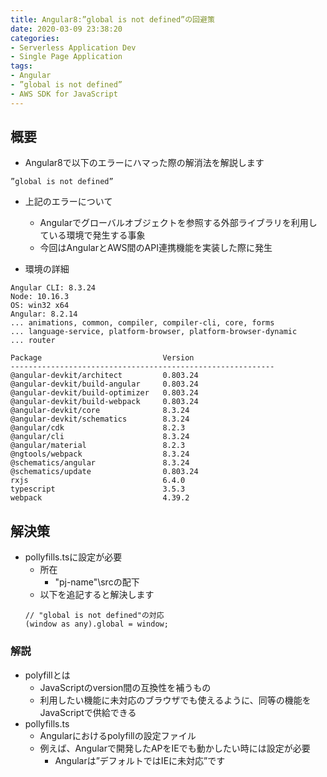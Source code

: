 ```yaml
---
title: Angular8:”global is not defined”の回避策
date: 2020-03-09 23:38:20
categories:
- Serverless Application Dev
- Single Page Application
tags: 
- Angular
- ”global is not defined”
- AWS SDK for JavaScript
---
```


## 概要
- Angular8で以下のエラーにハマった際の解消法を解説します
```
”global is not defined”
```

- 上記のエラーについて
    - Angularでグローバルオブジェクトを参照する外部ライブラリを利用している環境で発生する事象
    - 今回はAngularとAWS間のAPI連携機能を実装した際に発生

- 環境の詳細
```
Angular CLI: 8.3.24
Node: 10.16.3
OS: win32 x64
Angular: 8.2.14
... animations, common, compiler, compiler-cli, core, forms
... language-service, platform-browser, platform-browser-dynamic
... router

Package                           Version
-----------------------------------------------------------
@angular-devkit/architect         0.803.24
@angular-devkit/build-angular     0.803.24
@angular-devkit/build-optimizer   0.803.24
@angular-devkit/build-webpack     0.803.24
@angular-devkit/core              8.3.24
@angular-devkit/schematics        8.3.24
@angular/cdk                      8.2.3
@angular/cli                      8.3.24
@angular/material                 8.2.3
@ngtools/webpack                  8.3.24
@schematics/angular               8.3.24
@schematics/update                0.803.24
rxjs                              6.4.0
typescript                        3.5.3
webpack                           4.39.2
```

## 解決策
- pollyfills.tsに設定が必要
    - 所在
        - "pj-name"\srcの配下
    - 以下を追記すると解決します
    ```
    // "global is not defined"の対応
    (window as any).global = window;
    ``` 

### 解説
- polyfillとは
    - JavaScriptのversion間の互換性を補うもの
    - 利用したい機能に未対応のブラウザでも使えるように、同等の機能をJavaScriptで供給できる
- pollyfills.ts
    - Angularにおけるpolyfillの設定ファイル
    - 例えば、Angularで開発したAPをIEでも動かしたい時には設定が必要
        - Angularは”デフォルトではIEに未対応”です